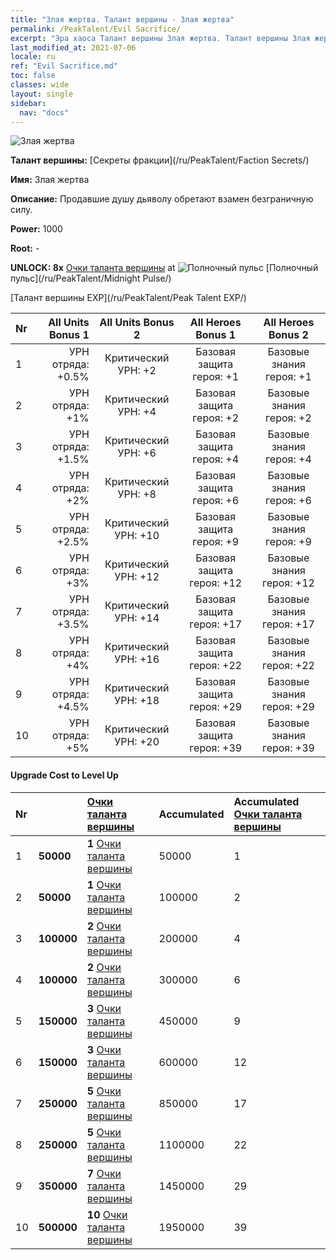```yaml
---
title: "Злая жертва. Талант вершины - Злая жертва"
permalink: /PeakTalent/Evil Sacrifice/
excerpt: "Эра хаоса Талант вершины Злая жертва. Талант вершины Злая жертва. Злая жертва"
last_modified_at: 2021-07-06
locale: ru
ref: "Evil Sacrifice.md"
toc: false
classes: wide
layout: single
sidebar:
  nav: "docs"
---
```


  ![Злая жертва](/images/pt/talent_3011.png)

  **Талант вершины:** [Секреты фракции](/ru/PeakTalent/Faction Secrets/)

  **Имя:** Злая жертва

  **Описание:** Продавшие душу дьяволу обретают взамен безграничную силу.

  **Power:** 1000

  **Root:** -

  **UNLOCK: 8x** [Очки таланта вершины](/ItemsRU/con_934/) at ![Полночный пульс](/images/pt/talent_3009.png) [Полночный пульс](/ru/PeakTalent/Midnight Pulse/)

  [Талант вершины EXP](/ru/PeakTalent/Peak Talent EXP/)

  | Nr | All Units Bonus 1 | All Units Bonus 2 | All Heroes Bonus 1 | All Heroes Bonus 2 |
  |:---|--------------:|:-------------:|:-------------:|:-------------:|
  | 1 | УРН отряда: +0.5% | Критический УРН: +2 | Базовая защита героя: +1 | Базовые знания героя: +1 |
  | 2 | УРН отряда: +1% | Критический УРН: +4 | Базовая защита героя: +2 | Базовые знания героя: +2 |
  | 3 | УРН отряда: +1.5% | Критический УРН: +6 | Базовая защита героя: +4 | Базовые знания героя: +4 |
  | 4 | УРН отряда: +2% | Критический УРН: +8 | Базовая защита героя: +6 | Базовые знания героя: +6 |
  | 5 | УРН отряда: +2.5% | Критический УРН: +10 | Базовая защита героя: +9 | Базовые знания героя: +9 |
  | 6 | УРН отряда: +3% | Критический УРН: +12 | Базовая защита героя: +12 | Базовые знания героя: +12 |
  | 7 | УРН отряда: +3.5% | Критический УРН: +14 | Базовая защита героя: +17 | Базовые знания героя: +17 |
  | 8 | УРН отряда: +4% | Критический УРН: +16 | Базовая защита героя: +22 | Базовые знания героя: +22 |
  | 9 | УРН отряда: +4.5% | Критический УРН: +18 | Базовая защита героя: +29 | Базовые знания героя: +29 |
  | 10 | УРН отряда: +5% | Критический УРН: +20 | Базовая защита героя: +39 | Базовые знания героя: +39 |


#### Upgrade Cost to Level Up

  | Nr | <i class="fas fa-coins"/> | [Очки таланта вершины](/ItemsRU/con_934/) | Accumulated <i class="fas fa-coins"/> | Accumulated [Очки таланта вершины](/ItemsRU/con_934/) |
  |:---|:--------------|:-------------|:-------------|:-------------|
  | 1 | **50000** | **1** [Очки таланта вершины](/ItemsRU/con_934/) | 50000 | 1 |
  | 2 | **50000** | **1** [Очки таланта вершины](/ItemsRU/con_934/) | 100000 | 2 |
  | 3 | **100000** | **2** [Очки таланта вершины](/ItemsRU/con_934/) | 200000 | 4 |
  | 4 | **100000** | **2** [Очки таланта вершины](/ItemsRU/con_934/) | 300000 | 6 |
  | 5 | **150000** | **3** [Очки таланта вершины](/ItemsRU/con_934/) | 450000 | 9 |
  | 6 | **150000** | **3** [Очки таланта вершины](/ItemsRU/con_934/) | 600000 | 12 |
  | 7 | **250000** | **5** [Очки таланта вершины](/ItemsRU/con_934/) | 850000 | 17 |
  | 8 | **250000** | **5** [Очки таланта вершины](/ItemsRU/con_934/) | 1100000 | 22 |
  | 9 | **350000** | **7** [Очки таланта вершины](/ItemsRU/con_934/) | 1450000 | 29 |
  | 10 | **500000** | **10** [Очки таланта вершины](/ItemsRU/con_934/) | 1950000 | 39 |
